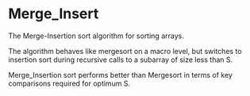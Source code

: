 # Merge_Insert

The Merge-Insertion sort algorithm for sorting arrays. 

The algorithm behaves like mergesort on a macro level, but switches to insertion sort during recursive calls to a subarray of size less than S.

Merge_Insertion sort performs better than Mergesort in terms of key comparisons required for optimum S.
